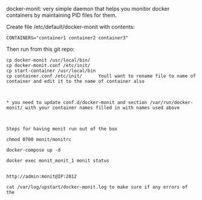 docker-monit: very simple daemon that helps you monitor docker containers
by maintaining PID files for them.

Create file /etc/default/docker-monit with contents:

```
CONTAINERS="container1 container2 container3"
```

Then run from this git repo:

```
cp docker-monit /usr/local/bin/
cp docker-monit.conf /etc/init/
cp start-container /usr/local/bin
cp container.conf /etc/init/      Youll want to rename file to name of container and edit it to the name of container also



* you need to update conf.d/docker-monit and section /var/run/docker-monit/ with your container names filled in with names used above



Steps for having monit run out of the box

chmod 0700 monit/monitrc 

docker-compose up -d

docker exec monit_monit_1 monit status


http://admin:monit@IP:2812

cat /var/log/upstart/docker-monit.log to make sure if any errors of the 